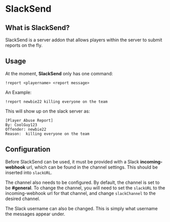 # SlackSend

## What is SlackSend?
SlackSend is a server addon that allows players within the server to submit reports on the fly.

## Usage
At the moment, **SlackSend** only has one command:
```
!report <playername> <report message>
```

An Example:
```
!report newbie22 killing everyone on the team
```
This will show up on the slack server as:
```
[Player Abuse Report]
By: CoolGuy123
Offender: newbie22
Reason:  killing everyone on the team
```
## Configuration
Before SlackSend can be used, it must be provided with a Slack **incoming-webhook** url, which can be found in the channel settings. This should be inserted into ```slackURL```.

The channel also needs to be configured. By default, the channel is set to be **#general**. To change the channel, you will need to set the ```slackURL``` to the incoming-webhook url for that channel, and change ```slackChannel``` to the desired channel.

The Slack username can also be changed. This is simply what username the messages appear under.
